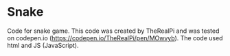 # Snake
Code for snake game. This code was created by TheRealPi and was tested on codepen.io (https://codepen.io/TheRealPi/pen/MOwvyb). The code used html and JS (JavaScript).
